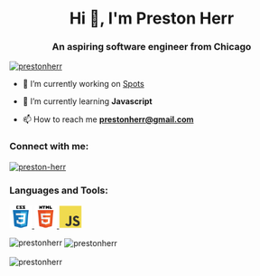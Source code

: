 <h1 align="center">Hi 👋, I'm Preston Herr</h1>
<h3 align="center">An aspiring software engineer from Chicago</h3>

<p align="left"> <a href="https://github.com/ryo-ma/github-profile-trophy"><img src="https://github-profile-trophy.vercel.app/?username=prestonherr" alt="prestonherr" /></a> </p>

- 🔭 I’m currently working on [Spots](https://prestonherr.github.io/se_project_spots/)

- 🌱 I’m currently learning **Javascript**

- 📫 How to reach me **prestonherr@gmail.com**

<h3 align="left">Connect with me:</h3>
<p align="left">
<a href="https://linkedin.com/in/preston-herr" target="blank"><img align="center" src="https://raw.githubusercontent.com/rahuldkjain/github-profile-readme-generator/master/src/images/icons/Social/linked-in-alt.svg" alt="preston-herr" height="30" width="40" /></a>
</p>

<h3 align="left">Languages and Tools:</h3>
<p align="left"> <a href="https://www.w3schools.com/css/" target="_blank" rel="noreferrer"> <img src="https://raw.githubusercontent.com/devicons/devicon/master/icons/css3/css3-original-wordmark.svg" alt="css3" width="40" height="40"/> </a> <a href="https://www.w3.org/html/" target="_blank" rel="noreferrer"> <img src="https://raw.githubusercontent.com/devicons/devicon/master/icons/html5/html5-original-wordmark.svg" alt="html5" width="40" height="40"/> </a> <a href="https://developer.mozilla.org/en-US/docs/Web/JavaScript" target="_blank" rel="noreferrer"> <img src="https://raw.githubusercontent.com/devicons/devicon/master/icons/javascript/javascript-original.svg" alt="javascript" width="40" height="40"/> </a> </p>

<p><img align="left" src="https://github-readme-stats.vercel.app/api/top-langs?username=prestonherr&show_icons=true&locale=en&layout=compact" alt="prestonherr" /></p>

<p>&nbsp;<img align="center" src="https://github-readme-stats.vercel.app/api?username=prestonherr&show_icons=true&locale=en" alt="prestonherr" /></p>

<p><img align="center" src="https://github-readme-streak-stats.herokuapp.com/?user=prestonherr&" alt="prestonherr" /></p>

